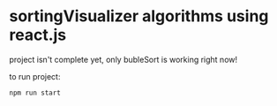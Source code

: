 
# sortingVisualizer algorithms using react.js

project isn't complete yet, only bubleSort is working right now!

to run project:

  `npm run start`
